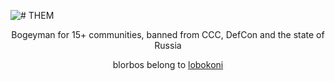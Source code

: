 ![# THEM](them2.png)
<p align="center">Bogeyman for 15+ communities, banned from CCC, DefCon and the state of Russia</p>
<p align="center">blorbos belong to <a href="https://lobokoni.neocities.org/">lobokoni</a></p>
